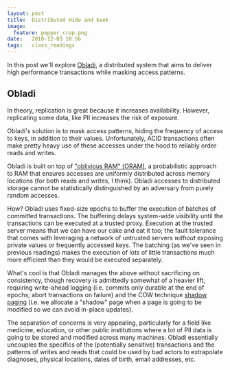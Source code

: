 ```yaml
---
layout: post
title:  Distributed Hide and Seek
image:
  feature: pepper_crop.png
date:   2018-12-03 18:56
tags:   class_readings
---
```


In this post we'll explore [Obladi](https://www.cs.cornell.edu/~ethan/papers/obladi.pdf), a distributed system that aims to deliver high performance transactions while masking access patterns.

## Obladi
In theory, replication is great because it increases availability. However, replicating some data, like PII increases the risk of exposure. 

Obladi's solution is to mask access patterns, hiding the frequency of access to keys, in addition to their values. Unfortunately, ACID transactions often make pretty heavy use of these accesses under the hood to reliably order reads and writes. 

Obladi is built on top of ["oblivious RAM" (ORAM)](https://dl.acm.org/citation.cfm?id=28416), a probabilistic approach to RAM that ensures accesses are uniformly distributed across memory locations (for both reads and writes, I think). Obladi accesses to distributed storage cannot be statistically distinguished by an adversary from purely random accesses.

How? Obladi uses fixed-size epochs to buffer the execution of batches of committed transactions. The buffering delays system-wide visibility until the transactions can be executed at a trusted proxy. Execution at the trusted server means that we can have our cake and eat it too; the fault tolerance that comes with leveraging a network of untrusted servers *without* exposing private values or frequently accessed keys. The batching (as we've seen in previous readings) makes the execution of lots of little transactions much more efficient than they would be executed separately.

What's cool is that Obladi manages the above without sacrificing on consistency, though recovery is admittedly somewhat of a heavier lift, requiring write-ahead logging (i.e. commits only durable at the end of epochs; abort transactions on failure) and the COW technique [shadow paging](https://en.wikipedia.org/wiki/Shadow_paging) (i.e. we allocate a "shadow" page when a page is going to be modified so we can avoid in-place updates).

The separation of concerns is very appealing, particularly for a field like medicine, education, or other public institutions where a lot of PII data is going to be stored and modified across many machines. Obladi essentially uncouples the specifics of the (potentially sensitive) transactions and the patterns of writes and reads that could be used by bad actors to extrapolate diagnoses, physical locations, dates of birth, email addresses, etc.
